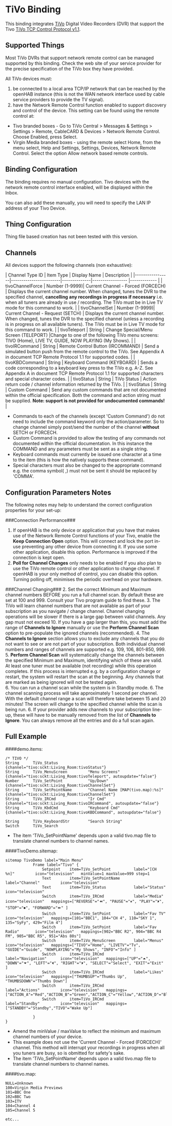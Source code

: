 # TiVo Binding

This binding integrates [TiVo](https://www.tivo.com/) Digital Video Recorders (DVR) that support the Tivo [TiVo TCP Control Protocol v1.1](https://www.tivo.com/assets/images/abouttivo/resources/downloads/brochures/TiVo_TCP_Network_Remote_Control_Protocol.pdf).

## Supported Things
Most TiVo DVRs that support network remote control can be managed supported by this binding.  Check the web site of your service provider for the precise specification of the TiVo box they have provided.

All TiVo devices must:

 1. be connected to a local area TCP/IP network that can be reached by the openHAB instance (this is not the WAN network interface used by cable service providers to provide the TV signal).    
 2. have the Network Remote Control function enabled to support discovery and control of the device.  This setting can be found using the remote control at:

* Tivo branded boxes - Go to TiVo Central > Messages & Settings > Settings > Remote, CableCARD & Devices > Network Remote Control.  Choose Enabled, press Select.
* Virgin Media branded boxes - using the remote select Home, from the menu select, Help and Settings, Settings, Devices, Network Remote Control.  Select the option Allow network based remote controls.

## Binding Configuration
The binding requires no manual configuration.  Tivo devices with the network remote control interface enabled, will be displayed within the Inbox.  

You can also add these manually, you will need to specify the LAN IP address of your Tivo Device.

## Thing Configuration

Thing file based creation has not been tested with this version.

## Channels

All devices support the following channels (non exhaustive):

| Channel Type ID | Item Type    | Display Name | Description  |
|-----------------|------------------------|--------------|----------------- |------------- |
| tivoChannelForce | Number (1-9999)| Current Channel - Forced (FORCECH) | Displays the current channel number. When changed, tunes the DVR to the specified channel, **cancelling any recordings in progress if necessary** i.e. when all tuners are already in use / recording. The TiVo must be in Live TV mode for this command to work. |
| tivoChannelSet | Number (1-9999)| Current Channel - Request (SETCH) | Displays the current channel number. When changed, tunes the DVR to the specified channel (unless a recording is in progress on all available tuners). The TiVo must be in Live TV mode for this command to work. |
| tivoTeleport | String | Change Special/Menu Screen (TELEPORT) |Change to one of the following TiVo menu screens: TIVO (Home), LIVE TV, GUIDE, NOW PLAYING (My Shows). |
| tivoIRCommand | String | Remote Control Button (IRCOMMAND) | Send a simulated button push from the remote control to the TiVo. See Appendix A in document TCP Remote Protocol 1.1 for supported codes. |
| tivoKBDCommand | String | Keyboard Command (KEYBOARD) | Sends a code corresponding to a keyboard key press to the TiVo e.g. A-Z. See Appendix A in document TCP Remote Protocol 1.1 for supported characters and special character codes. |
| tivoStatus | String | TiVo Status | Action return code / channel information returned by the TiVo.  |
| tivoStatus | String | Custom Command | Send any custom commands that are not documented within the official specification. Both the command and action string must be supplied. **Note: support is not provided for undocumented commands!**   |

* Commands to each of the channels (except 'Custom Command') do not need to include the command keyword only the action/parameter.  So to change channel simply post/send the number of the channel **without** SETCH or  FORCECH.
* Custom Command is provided to allow the testing of any commands not documented within the official documentation.  In this instance the COMMAND and any parameters must be sent as a single string.
* Keyboard commands must currently be issued one character at a time to the item (this is how the natively supports these command).  
* Special characters must also be changed to the appropriate command e.g. the comma symbol( ,) must not be sent it should be replaced by 'COMMA'.

## Configuration Parameters Notes
The following notes may help to understand the correct configuration properties for your set-up:

###Connection Performance###
 1. If openHAB is the only device or application that you have that makes use of the Network Remote Control functions of your Tivo, enable the **Keep Connection Open** option.  This will connect and lock the port in-use preventing any other device from connecting it.  If you use some other application, disable this option.  Performance is improved if the connection is kept open.
 2. **Poll for Channel Changes** only needs to be enabled if you also plan to use the TiVo remote control or other application to change channel.  If openHAB is your only method of control, you can disable this option.  Turning polling off, minimises the periodic overhead on your hardware.
 
 ###Channel Changing###
 2. Set the correct Minimum and Maximum channel numbers BEFORE you run a full channel scan.  By default these are set at 100 and 999.   Consult your Tivo program guide to find these.
 3. The TiVo will learn channel numbers that are not available as part of your subscription as you navigate / change channel.  Channel changing  operations will be slower if there is a large gap between valid channels.  Any gap must not exceed 10.  If you have a gap larger than this, you must add the range of **Channels to Ignore** manually or use the **Perform Channel Scan** option to pre-populate the ignored channels (recommended).
 4. The **Channels to Ignore** section allows you to exclude any channels that you do not want to see or are not part of your subscription.  Both individual channel numbers and ranges of channels are supported e.g. 109, 106, 801-850, 999.
 5.  **Perform Channel Scan** will systematically change the channels between the specified Minimum and Maximum, identifying which of these are valid.  At least one tuner must be available (not recording) while this operation completes.  If this process is interrupted e.g. by a configuration change or restart, the system will restart the scan at the beginning.  Any channels that are marked as being ignored will not be tested again.  
 6. You can run a channel scan while the system is in Standby mode.
 6. The channel scanning process will take approximately 1 second per channel.  With the default channel range a scan will therefore take between 15 and 20 minutes!  The screen will change to the specified channel while the scan is being run.
 6. If your provider adds new channels to your subscription line-up, these will have to be manually removed from the list of **Channels to Ignore**.  You can always remove all the entries and do a full scan again.

## Full Example

####demo.items:

```
/* TIVO */
String      TiVo_Status                                                                                                         {channel="tivo:sckt:Living_Room:tivoStatus"}
String      TiVo_MenuScreen         "Menu Screens"                                                                              {channel="tivo:sckt:Living_Room:tivoTeleport", autoupdate="false"}
Number      TiVo_SetPoint           "Up/Down"                                                                                   {channel="tivo:sckt:Living_Room:tivoChannelSet"}
String      TiVo_SetPointName       "Channel Name [MAP(tivo.map):%s]"                                                           {channel="tivo:sckt:Living_Room:tivoChannelSet"}
String      TiVo_IRCmd              "Ir Cmd"                                                                                    {channel="tivo:sckt:Living_Room:tivoIRCommand", autoupdate="false"}
String      TiVo_KbdCmd             "Keyboard Cmd"                                                                              {channel="tivo:sckt:Living_Room:tivoKBDCommand", autoupdate="false"}

String      TiVo_KeyboardStr        "Search String"
Switch      TiVo_Search
```
* The item 'TiVo_SetPointName' depends upon a valid tivo.map file to translate channel numbers to channel names.

####TivoDemo.sitemap:

```
sitemap TivoDemo label="Main Menu"
            Frame label="Tivo" {
                Setpoint    item=TiVo_SetPoint          label="[CH %n]"         icon="television"   minValue=1 maxValue=999 step=1
                Text        item=TiVo_SetPointName      label="Channel"         icon="television"
                Text        item=TiVo_Status            label="Status"          icon="television"
                Switch      item=TiVo_IRCmd             label="Media"           icon="television"   mappings=["REVERSE"="⏪", "PAUSE"="⏸", "PLAY"="⏵", "STOP"="⏹", "FORWARD"="⏩" ]
                Switch      item=TiVo_SetPoint          label="Fav TV"          icon="television"   mappings=[101="BBC1", 104="CH 4", 110="SKY 1", 135="SyFy", 429="Film 4"]            
                Switch      item=TiVo_SetPoint          label="Fav Radio"       icon="television"   mappings=[902="BBC R2", 904="BBC R4 FM", 905="BBC R5", 951="Abs 80s"]
                Switch      item=TiVo_MenuScreen        label="Menus"           icon="television"   mappings=["TIVO"="Home", "LIVETV"="Tv", "GUIDE"="Guide", "NOWPLAYING"="My Shows", "INFO"="Info" ]
                Switch      item=TiVo_IRCmd             label="Navigation"      icon="television"   mappings=["UP"="⏶", "DOWN"="⏷", "LEFT"="⏴", "RIGHT"="⏵", "SELECT"="Select", "EXIT"="Exit" ]
                Switch      item=TiVo_IRCmd             label="Likes"           icon="television"   mappings=["THUMBSUP"="Thumbs Up", "THUMBSDOWN"="Thumbs Down"]
                Switch      item=TiVo_IRCmd             label="Actions"         icon="television"   mappings=["ACTION_A"="Red","ACTION_B"="Green","ACTION_C"="Yellow","ACTION_D"="Blue"]
                Switch      item=TiVo_IRCmd             label="Standby"         icon="television"   mappings=["STANDBY"="Standby","TIVO"="Wake Up"]
                
            }
}
```

* Amend the minValue / maxValue to reflect the minimum and maximum channel numbers of your device.
* This example does not use the 'Current Channel - Forced (FORCECH)' channel.  This method will interrupt your recordings in progress when all you tuners are busy, so is obmitted for safety's sake.
* The item 'TiVo_SetPointName' depends upon a valid tivo.map file to translate channel numbers to channel names.

####tivo.map:
```
NULL=Unknown
100=Virgin Media Previews
101=BBC One
102=BBC Two
103=ITV
104=Channel 4
105=Channel 5

etc...

```